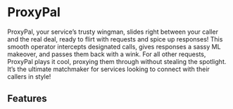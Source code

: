# ProxyPal

ProxyPal, your service’s trusty wingman, slides right between your caller and the real deal, ready to flirt with requests and spice up responses! This smooth operator intercepts designated calls, gives responses a sassy ML makeover, and passes them back with a wink. For all other requests, ProxyPal plays it cool, proxying them through without stealing the spotlight. It’s the ultimate matchmaker for services looking to connect with their callers in style!

## Features

